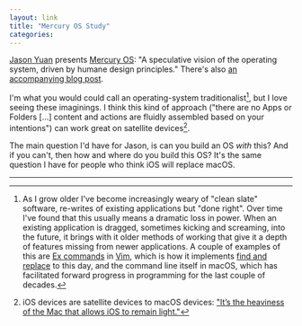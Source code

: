 ```yaml
---
layout: link
title: "Mercury OS Study"
categories: 
---
```


[Jason Yuan](https://twitter.com/jasonyuandesign) presents [Mercury OS](https://www.mercuryos.com/): "A speculative vision of the operating system, driven by humane design principles." There's also [an accompanying blog post](https://medium.com/@jasonyuan/introducing-mercury-os-f4de45a04289).

I'm what you would could call an operating-system traditionalist[^cleanslates], but I love seeing these imaginings. I think this kind of approach ("there are no Apps or Folders [...] content and actions are fluidly assembled based on your intentions") can work great on satellite devices[^satellitedevices].

The main question I'd have for Jason, is can you build an OS *with* this? And if you can't, then how and where do you build this OS? It's the same question I have for people who think iOS will replace macOS.

* * *

[^satellitedevices]: iOS devices are satellite devices to macOS devices: ["It’s the heaviness of the Mac that allows iOS to remain light."](https://www.macworld.com/article/1156153/macofthefuturegruber.html)

[^cleanslates]: As I grow older I've become increasingly weary of "clean slate" software, re-writes of existing applications but "done right". Over time I've found that this usually means a dramatic loss in power. When an existing application is dragged, sometimes kicking and screaming, into the future, it brings with it older methods of working that give it a depth of features missing from newer applications. A couple of examples of this are [Ex commands](http://vimdoc.sourceforge.net/htmldoc/cmdline.html) in [Vim](https://en.wikipedia.org/wiki/Vim_(text_editor)), which is how it implements [find and replace](http://vimdoc.sourceforge.net/htmldoc/change.html#:substitute) to this day, and the command line itself in macOS, which has facilitated forward progress in programming for the last couple of decades.

